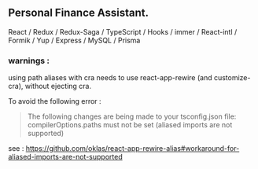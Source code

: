 ## Personal Finance Assistant.
React / Redux / Redux-Saga / TypeScript / Hooks / immer / React-intl / Formik / Yup / Express / MySQL / Prisma 

### warnings :
using path aliases with cra needs to use react-app-rewire (and customize-cra), without ejecting cra.

To avoid the following error :
> The following changes are being made to your tsconfig.json file:
> compilerOptions.paths must not be set (aliased imports are not supported)
  
see : https://github.com/oklas/react-app-rewire-alias#workaround-for-aliased-imports-are-not-supported
